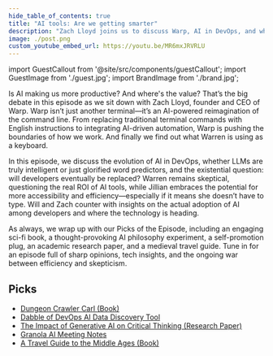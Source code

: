 ```yaml
---
hide_table_of_contents: true
title: "AI tools: Are we getting smarter"
description: "Zach Lloyd joins us to discuss Warp, AI in DevOps, and whether LLMs make us more productive or just more dependent."
image: ./post.png
custom_youtube_embed_url: https://youtu.be/MR6mxJRVRLU
---
```


import GuestCallout from '@site/src/components/guestCallout';
import GuestImage from './guest.jpg';
import BrandImage from './brand.jpg';

<GuestCallout name="Zach Lloyd" link="https://www.linkedin.com/in/zachlloyd/" image={GuestImage} brandImg={BrandImage} />

Is AI making us more productive? And where's the value? That’s the big debate in this episode as we sit down with Zach Lloyd, founder and CEO of Warp. Warp isn’t just another terminal—it’s an AI-powered reimagination of the command line. From replacing traditional terminal commands with English instructions to integrating AI-driven automation, Warp is pushing the boundaries of how we work. And finally we find out what Warren is using as a keyboard.

<!-- truncate -->

In this episode, we discuss the evolution of AI in DevOps, whether LLMs are truly intelligent or just glorified word predictors, and the existential question: will developers eventually be replaced? Warren remains skeptical, questioning the real ROI of AI tools, while Jillian embraces the potential for more accessibility and efficiency—especially if it means she doesn’t have to type. Will and Zach counter with insights on the actual adoption of AI among developers and where the technology is heading.

As always, we wrap up with our Picks of the Episode, including an engaging sci-fi book, a thought-provoking AI philosophy experiment, a self-promotion plug, an academic research paper, and a medieval travel guide. Tune in for an episode full of sharp opinions, tech insights, and the ongoing war between efficiency and skepticism.

## Picks
- [Dungeon Crawler Carl (Book)](https://www.goodreads.com/book/show/56791389-dungeon-crawler-carl)
- [Dabble of DevOps AI Data Discovery Tool](https://www.dabbleofdevops.com/ai)
- [The Impact of Generative AI on Critical Thinking (Research Paper)](https://www.microsoft.com/en-us/research/wp-content/uploads/2025/01/lee_2025_ai_critical_thinking_survey.pdf)
- [Granola AI Meeting Notes](https://www.granola.ai/)
- [A Travel Guide to the Middle Ages (Book)](https://www.goodreads.com/book/show/150779189-a-travel-guide-to-the-middle-ages)

